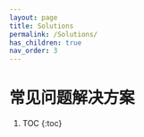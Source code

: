 ```yaml
---
layout: page
title: Solutions
permalink: /Solutions/
has_children: true
nav_order: 3
---
```


# 常见问题解决方案

1. TOC
{:toc}
